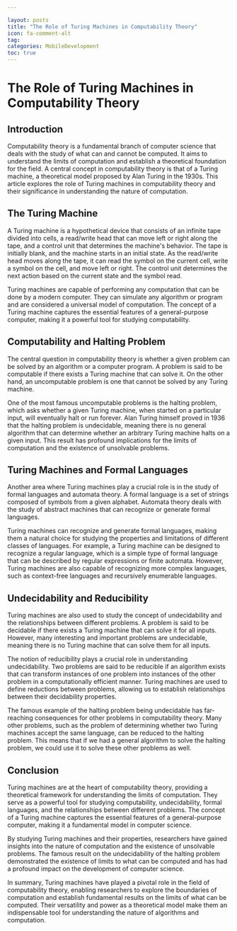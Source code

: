 ```yaml
---

layout: posts
title: "The Role of Turing Machines in Computability Theory"
icon: fa-comment-alt
tag:      
categories: MobileDevelopment
toc: true
---
```




# The Role of Turing Machines in Computability Theory

## Introduction

Computability theory is a fundamental branch of computer science that deals with the study of what can and cannot be computed. It aims to understand the limits of computation and establish a theoretical foundation for the field. A central concept in computability theory is that of a Turing machine, a theoretical model proposed by Alan Turing in the 1930s. This article explores the role of Turing machines in computability theory and their significance in understanding the nature of computation.

## The Turing Machine

A Turing machine is a hypothetical device that consists of an infinite tape divided into cells, a read/write head that can move left or right along the tape, and a control unit that determines the machine's behavior. The tape is initially blank, and the machine starts in an initial state. As the read/write head moves along the tape, it can read the symbol on the current cell, write a symbol on the cell, and move left or right. The control unit determines the next action based on the current state and the symbol read.

Turing machines are capable of performing any computation that can be done by a modern computer. They can simulate any algorithm or program and are considered a universal model of computation. The concept of a Turing machine captures the essential features of a general-purpose computer, making it a powerful tool for studying computability.

## Computability and Halting Problem

The central question in computability theory is whether a given problem can be solved by an algorithm or a computer program. A problem is said to be computable if there exists a Turing machine that can solve it. On the other hand, an uncomputable problem is one that cannot be solved by any Turing machine.

One of the most famous uncomputable problems is the halting problem, which asks whether a given Turing machine, when started on a particular input, will eventually halt or run forever. Alan Turing himself proved in 1936 that the halting problem is undecidable, meaning there is no general algorithm that can determine whether an arbitrary Turing machine halts on a given input. This result has profound implications for the limits of computation and the existence of unsolvable problems.

## Turing Machines and Formal Languages

Another area where Turing machines play a crucial role is in the study of formal languages and automata theory. A formal language is a set of strings composed of symbols from a given alphabet. Automata theory deals with the study of abstract machines that can recognize or generate formal languages.

Turing machines can recognize and generate formal languages, making them a natural choice for studying the properties and limitations of different classes of languages. For example, a Turing machine can be designed to recognize a regular language, which is a simple type of formal language that can be described by regular expressions or finite automata. However, Turing machines are also capable of recognizing more complex languages, such as context-free languages and recursively enumerable languages.

## Undecidability and Reducibility

Turing machines are also used to study the concept of undecidability and the relationships between different problems. A problem is said to be decidable if there exists a Turing machine that can solve it for all inputs. However, many interesting and important problems are undecidable, meaning there is no Turing machine that can solve them for all inputs.

The notion of reducibility plays a crucial role in understanding undecidability. Two problems are said to be reducible if an algorithm exists that can transform instances of one problem into instances of the other problem in a computationally efficient manner. Turing machines are used to define reductions between problems, allowing us to establish relationships between their decidability properties.

The famous example of the halting problem being undecidable has far-reaching consequences for other problems in computability theory. Many other problems, such as the problem of determining whether two Turing machines accept the same language, can be reduced to the halting problem. This means that if we had a general algorithm to solve the halting problem, we could use it to solve these other problems as well.

## Conclusion

Turing machines are at the heart of computability theory, providing a theoretical framework for understanding the limits of computation. They serve as a powerful tool for studying computability, undecidability, formal languages, and the relationships between different problems. The concept of a Turing machine captures the essential features of a general-purpose computer, making it a fundamental model in computer science.

By studying Turing machines and their properties, researchers have gained insights into the nature of computation and the existence of unsolvable problems. The famous result on the undecidability of the halting problem demonstrated the existence of limits to what can be computed and has had a profound impact on the development of computer science.

In summary, Turing machines have played a pivotal role in the field of computability theory, enabling researchers to explore the boundaries of computation and establish fundamental results on the limits of what can be computed. Their versatility and power as a theoretical model make them an indispensable tool for understanding the nature of algorithms and computation.